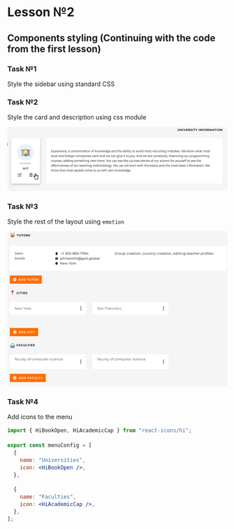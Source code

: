 # Lesson №2

## Components styling (Continuing with the code from the first lesson)

### Task №1

Style the sidebar using standard CSS

### Task №2

Style the card and description using css module

![section](./images/section.png)

### Task №3

Style the rest of the layout using `emotion`

![emotion](./images/emotion.png)

### Task №4

Add icons to the menu

```jsx
import { HiBookOpen, HiAcademicCap } from "react-icons/hi";

export const menuConfig = [
  {
    name: "Universities",
    icon: <HiBookOpen />,
  },

  {
    name: "Faculties",
    icon: <HiAcademicCap />,
  },
];
```
